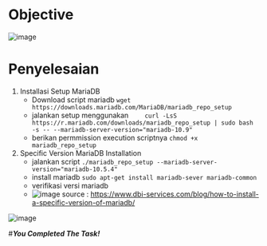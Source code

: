 # Objective
![image](https://github.com/diotriandika/learn-networking/assets/109568349/d1ecab93-984d-48bb-a9de-0ba1a4a9734d)
# Penyelesaian
1. Installasi Setup MariaDB
   - Download script mariadb `wget https://downloads.mariadb.com/MariaDB/mariadb_repo_setup`
   - jalankan setup menggunakan `	
curl -LsS https://r.mariadb.com/downloads/mariadb_repo_setup | sudo bash -s -- --mariadb-server-version="mariadb-10.9"`
   - berikan permmission execution scriptnya `chmod +x mariadb_repo_setup`
2. Specific Version MariaDB Installation
   - jalankan script `./mariadb_repo_setup --mariadb-server-version="mariadb-10.5.4"`
   - install mariadb `sudo apt-get install mariadb-sever mariadb-common`
   - verifikasi versi mariadb
   - ![image](https://github.com/diotriandika/learn-networking/assets/109568349/8889e57a-d53b-4c40-be64-f6c0f29877fc)
source : https://www.dbi-services.com/blog/how-to-install-a-specific-version-of-mariadb/

![image](https://github.com/diotriandika/learn-networking/assets/109568349/1f57ce1d-8d3f-48d2-a577-c8382fc884fc)

#**_You Completed The Task!_**
